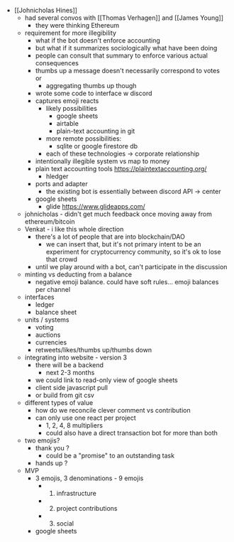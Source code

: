 - [[Johnicholas Hines]]
    - had several convos with [[Thomas Verhagen]] and [[James Young]]
        - they were thinking Ethereum 
    - requirement for more illegibility
        - what if the bot doesn't enforce accounting
        - but what if it summarizes sociologically what have been doing
        - people can consult that summary to enforce various actual consequences
        - thumbs up a message doesn't necessarily correspond to votes or 
            - aggregating thumbs up though
        - wrote some code to interface w discord 
        - captures emoji reacts
            - likely possibilities
                - google sheets
                - airtable
                - plain-text accounting in git
            - more remote possibilities:
                - sqlite or google firestore db 
            - each of these technologies -> corporate relationship 
        - intentionally illegible system vs map to money 
        - plain text accounting tools https://plaintextaccounting.org/
            - hledger
        - ports and adapter
            - the existing bot is essentially between discord API -> center
        - google sheets
            - glide https://www.glideapps.com/
    - johnicholas - didn't get much feedback once moving away from ethereum/bitcoin 
    - Venkat - i like this whole direction
        - there's a lot of people that are into blockchain/DAO
            - we can insert that, but it's not primary intent to be an experiment for cryptocurrency community, so it's ok to lose that crowd 
        - until we play around with a bot, can't participate in the discussion
    - minting vs deducting from a balance
        - negative emoji balance. could have soft rules... emoji balances per channel 
    - interfaces
        - ledger
        - balance sheet
    - units / systems 
        - voting
        - auctions
        - currencies
        - retweets/likes/thumbs up/thumbs down
    - integrating into website - version 3 
        - there will be a backend 
            - next 2-3 months 
        - we could link to read-only view of google sheets
        - client side javascript pull
        - or build from git csv
    - different types of value
        - how do we reconcile clever comment vs contribution 
        - can only use one react per project 
            - 1, 2, 4, 8 multipliers
            - could also have a direct transaction bot for more than both 
    - two emojis?
        - thank you ? 
            - could be a "promise" to an outstanding task 
        - hands up ? 
    - MVP
        - 3 emojis, 3 denominations - 9 emojis
            - 1. infrastructure 
            - 2. project contributions
            - 3. social 
        - google sheets
